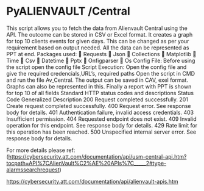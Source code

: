 # PyALIENVAULT /Central 
This script allows you to fetch the data from Alienvault  Central using the API. The outcome can be stored in CSV or Excel format.  It creates a graph for top 10 clients events for given days. This can be changed as per your requirement based on output needed. All the data can be represented as PPT at end.
Packages used:
	Requests 
	Json
	Collections
	Matplotlib
	Time
	Csv
	Datetime
	Pptx
	Onfigparser
	Os
Config File: Before using the script open the config file 
Script Execution:
Open the config file and give the required credencials,URL’s, required paths
Open the script in CMD and run the file Av_Central. 
The output can be saved in CAV, exel format.
Graphs can also be represented in this.
Finally  a report with PPT is shown for top 10 of all fields 
Standard HTTP status codes and descriptions
Status Code	Generalized Description
200	Request completed successfully.
201	Create request completed successfully.
400	Request error. See response body for details.
401	Authentication failure, invalid access credentials.
403	Insufficient permission.
404	Requested endpoint does not exist.
409	Invalid operation for this endpoint. See response body for details.
429	Rate limit for this operation has been reached.
500	Unspecified internal server error. See response body for details.


For more details please ref:
(https://cybersecurity.att.com/documentation/api/usm-central-api.htm?tocpath=API%7CAlienVault%C2%AE%20APIs%7C_____2#type-alarmssearchrequest)
 
https://cybersecurity.att.com/documentation/api/alienvault-apis.htm
